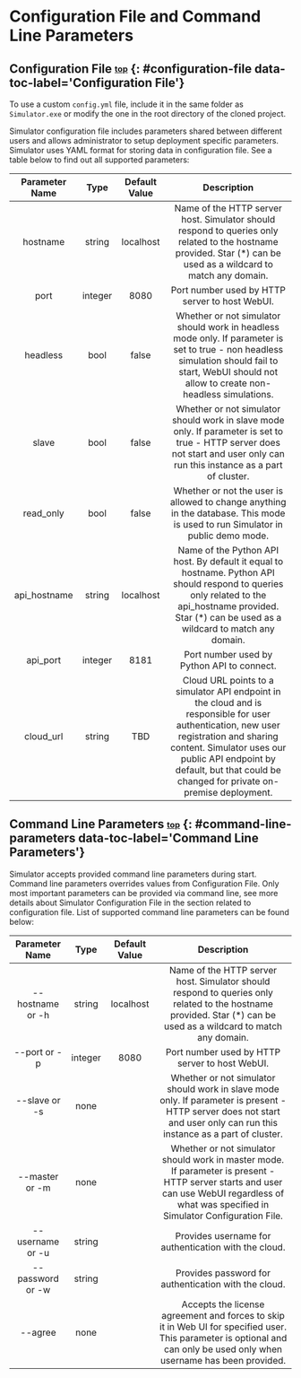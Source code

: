 # <a name="top"></a> Configuration File and Command Line Parameters

## Configuration File <sub><sup>[top](#top)</sup></sub> {: #configuration-file data-toc-label='Configuration File'}
To use a custom `config.yml` file, include it in the same folder as `Simulator.exe` or modify the one in the root directory of the cloned project.

Simulator configuration file includes parameters shared between different users and allows administrator to setup deployment specific parameters. Simulator uses YAML format for storing data in configuration file. See a table below to find out all supported parameters:

|Parameter Name|Type|Default Value|Description|
|:-:|:-:|:-:|:-:|
|hostname|string|localhost|Name of the HTTP server host. Simulator should respond to queries only related to the hostname provided. Star (*) can be used as a wildcard to match any domain.|
|port|integer|8080|Port number used by HTTP server to host WebUI.|
|headless|bool|false|Whether or not simulator should work in headless mode only. If parameter is set to true - non headless simulation should fail to start, WebUI should not allow to create non-headless simulations.|
|slave|bool|false|Whether or not simulator should work in slave mode only. If parameter is set to true - HTTP server does not start and user only can run this instance as a part of cluster.|
|read_only|bool|false|Whether or not the user is allowed to change anything in the database. This mode is used to run Simulator in public demo mode.|
|api_hostname|string|localhost|Name of the Python API host. By default it equal to hostname. Python API should respond to queries only related to the api_hostname provided. Star (*) can be used as a wildcard to match any domain.|
|api_port|integer|8181|Port number used by Python API to connect.|
|cloud_url|string|TBD|Cloud URL points to a simulator API endpoint in the cloud and is responsible for user authentication, new user registration and sharing content. Simulator uses our public API endpoint by default, but that could be changed for private on-premise deployment.|

## Command Line Parameters <sub><sup>[top](#top)</sup></sub> {: #command-line-parameters data-toc-label='Command Line Parameters'}
Simulator accepts provided command line parameters during start. Command line parameters overrides values from Configuration File. Only most important parameters can be provided via command line, see more details about Simulator Configuration File in the section related to configuration file. List of supported command line parameters can be found below:

|Parameter Name|Type|Default Value|Description|
|:-:|:-:|:-:|:-:|
|--hostname or -h|string|localhost|Name of the HTTP server host. Simulator should respond to queries only related to the hostname provided. Star (*) can be used as a wildcard to match any domain.|
|--port or -p|integer|8080|Port number used by HTTP server to host WebUI.|
|--slave or -s|none||Whether or not simulator should work in slave mode only. If parameter is present - HTTP server does not start and user only can run this instance as a part of cluster.|
|--master or -m|none||Whether or not simulator should work in master mode. If parameter is present - HTTP server starts and user can use WebUI regardless of what was specified in Simulator Configuration File.|
|--username or -u|string||Provides username for authentication with the cloud.|
|--password or -w|string||Provides password for authentication with the cloud.|
|--agree|none||Accepts the license agreement and forces to skip it in Web UI for specified user. This parameter is optional and can only be used only when username has been provided.|
